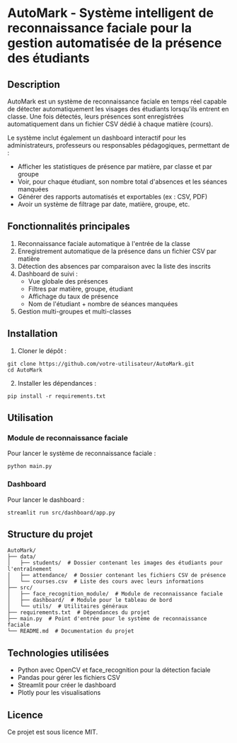 # AutoMark - Système intelligent de reconnaissance faciale pour la gestion automatisée de la présence des étudiants

## Description

AutoMark est un système de reconnaissance faciale en temps réel capable de détecter automatiquement les visages des étudiants lorsqu'ils entrent en classe. Une fois détectés, leurs présences sont enregistrées automatiquement dans un fichier CSV dédié à chaque matière (cours).

Le système inclut également un dashboard interactif pour les administrateurs, professeurs ou responsables pédagogiques, permettant de :
- Afficher les statistiques de présence par matière, par classe et par groupe
- Voir, pour chaque étudiant, son nombre total d'absences et les séances manquées
- Générer des rapports automatisés et exportables (ex : CSV, PDF)
- Avoir un système de filtrage par date, matière, groupe, etc.

## Fonctionnalités principales

1. Reconnaissance faciale automatique à l'entrée de la classe
2. Enregistrement automatique de la présence dans un fichier CSV par matière
3. Détection des absences par comparaison avec la liste des inscrits
4. Dashboard de suivi :
   - Vue globale des présences
   - Filtres par matière, groupe, étudiant
   - Affichage du taux de présence
   - Nom de l'étudiant + nombre de séances manquées
5. Gestion multi-groupes et multi-classes

## Installation

1. Cloner le dépôt :
```
git clone https://github.com/votre-utilisateur/AutoMark.git
cd AutoMark
```

2. Installer les dépendances :
```
pip install -r requirements.txt
```

## Utilisation

### Module de reconnaissance faciale

Pour lancer le système de reconnaissance faciale :
```
python main.py
```

### Dashboard

Pour lancer le dashboard :
```
streamlit run src/dashboard/app.py
```

## Structure du projet

```
AutoMark/
├── data/
│   ├── students/  # Dossier contenant les images des étudiants pour l'entraînement
│   ├── attendance/  # Dossier contenant les fichiers CSV de présence
│   └── courses.csv  # Liste des cours avec leurs informations
├── src/
│   ├── face_recognition_module/  # Module de reconnaissance faciale
│   ├── dashboard/  # Module pour le tableau de bord
│   └── utils/  # Utilitaires généraux
├── requirements.txt  # Dépendances du projet
├── main.py  # Point d'entrée pour le système de reconnaissance faciale
└── README.md  # Documentation du projet
```

## Technologies utilisées

- Python avec OpenCV et face_recognition pour la détection faciale
- Pandas pour gérer les fichiers CSV
- Streamlit pour créer le dashboard
- Plotly pour les visualisations

## Licence

Ce projet est sous licence MIT.
